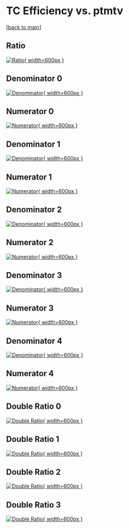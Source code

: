 # TC Efficiency vs. ptmtv

[[back to main](./)]



## Ratio

[![Ratio](../mtv/var/TC_xtr_11_-1_eff_ptmtv.png){ width=600px }](../mtv/var/TC_xtr_11_-1_eff_ptmtv.pdf)

## Denominator 0

[![Denominator](../mtv/den/TC_xtr_11_-1_eff_ptmtv_den0.png){ width=600px }](../mtv/den/TC_xtr_11_-1_eff_ptmtv_den0.pdf)

## Numerator 0

[![Numerator](../mtv/num/TC_xtr_11_-1_eff_ptmtv_num0.png){ width=600px }](../mtv/num/TC_xtr_11_-1_eff_ptmtv_num0.pdf)

## Denominator 1

[![Denominator](../mtv/den/TC_xtr_11_-1_eff_ptmtv_den1.png){ width=600px }](../mtv/den/TC_xtr_11_-1_eff_ptmtv_den1.pdf)

## Numerator 1

[![Numerator](../mtv/num/TC_xtr_11_-1_eff_ptmtv_num1.png){ width=600px }](../mtv/num/TC_xtr_11_-1_eff_ptmtv_num1.pdf)

## Denominator 2

[![Denominator](../mtv/den/TC_xtr_11_-1_eff_ptmtv_den2.png){ width=600px }](../mtv/den/TC_xtr_11_-1_eff_ptmtv_den2.pdf)

## Numerator 2

[![Numerator](../mtv/num/TC_xtr_11_-1_eff_ptmtv_num2.png){ width=600px }](../mtv/num/TC_xtr_11_-1_eff_ptmtv_num2.pdf)

## Denominator 3

[![Denominator](../mtv/den/TC_xtr_11_-1_eff_ptmtv_den3.png){ width=600px }](../mtv/den/TC_xtr_11_-1_eff_ptmtv_den3.pdf)

## Numerator 3

[![Numerator](../mtv/num/TC_xtr_11_-1_eff_ptmtv_num3.png){ width=600px }](../mtv/num/TC_xtr_11_-1_eff_ptmtv_num3.pdf)

## Denominator 4

[![Denominator](../mtv/den/TC_xtr_11_-1_eff_ptmtv_den4.png){ width=600px }](../mtv/den/TC_xtr_11_-1_eff_ptmtv_den4.pdf)

## Numerator 4

[![Numerator](../mtv/num/TC_xtr_11_-1_eff_ptmtv_num4.png){ width=600px }](../mtv/num/TC_xtr_11_-1_eff_ptmtv_num4.pdf)

## Double Ratio 0

[![Double Ratio](../mtv/ratio/TC_xtr_11_-1_eff_ptmtv_ratio0.png){ width=600px }](../mtv/ratio/TC_xtr_11_-1_eff_ptmtv_ratio0.pdf)

## Double Ratio 1

[![Double Ratio](../mtv/ratio/TC_xtr_11_-1_eff_ptmtv_ratio1.png){ width=600px }](../mtv/ratio/TC_xtr_11_-1_eff_ptmtv_ratio1.pdf)

## Double Ratio 2

[![Double Ratio](../mtv/ratio/TC_xtr_11_-1_eff_ptmtv_ratio2.png){ width=600px }](../mtv/ratio/TC_xtr_11_-1_eff_ptmtv_ratio2.pdf)

## Double Ratio 3

[![Double Ratio](../mtv/ratio/TC_xtr_11_-1_eff_ptmtv_ratio3.png){ width=600px }](../mtv/ratio/TC_xtr_11_-1_eff_ptmtv_ratio3.pdf)

